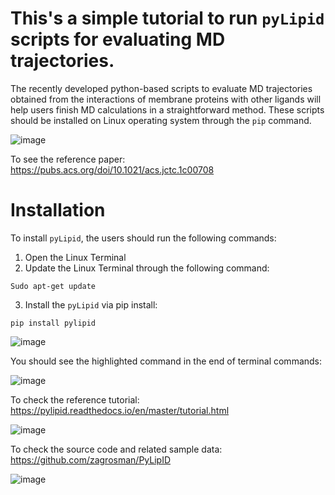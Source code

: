 # This's a simple tutorial to run `pyLipid` scripts for evaluating MD trajectories.
The recently developed python-based scripts to evaluate MD trajectories obtained from the interactions of membrane proteins with other ligands will help users finish MD calculations in a straightforward method. These scripts should be installed on Linux operating system through the `pip` command.


![image](https://user-images.githubusercontent.com/17006122/149528798-18efef2e-cf9f-4304-b992-60044b8f5cca.png)



To see the reference paper: https://pubs.acs.org/doi/10.1021/acs.jctc.1c00708


# Installation 

To install `pyLipid`, the users should run the following commands:
1.	Open the Linux Terminal
2.	Update the Linux Terminal through the following command:

````
Sudo apt-get update
````

3.	Install the `pyLipid` via pip install:


````
pip install pylipid
`````` 


![image](https://user-images.githubusercontent.com/17006122/149529053-9e72116c-db03-44df-8afb-143d796bd0c8.png)


You should see the highlighted command in the end of terminal commands:

![image](https://user-images.githubusercontent.com/17006122/149529220-eb2eac74-b57f-490c-84d2-aaca617ab137.png)


To check the reference tutorial: https://pylipid.readthedocs.io/en/master/tutorial.html


![image](https://user-images.githubusercontent.com/17006122/149529331-e0b0b5dc-5361-4997-a803-529fbedd6e0d.png)


To check the source code and related sample data: https://github.com/zagrosman/PyLipID

![image](https://user-images.githubusercontent.com/17006122/149529611-40909458-41c1-4f66-aa74-55529865c0c0.png)

